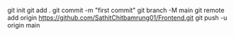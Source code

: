 git init
git add .
git commit -m "first commit"
git branch -M main
git remote add origin https://github.com/SathitChitbamrung01/Frontend.git
git push -u origin main